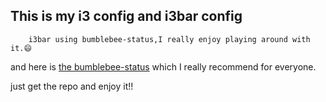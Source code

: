## This is my i3 config and i3bar config

```vim
	i3bar using bumblebee-status,I really enjoy playing around with it.😄
```
and here is [the bumblebee-status](https://github.com/tobi-wan-kenobi/bumblebee-status) which I really recommend for everyone.

just get the repo and enjoy it!!
